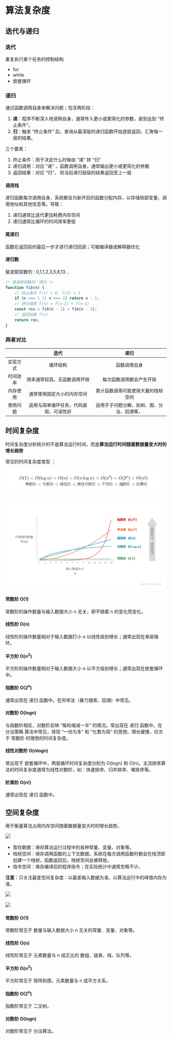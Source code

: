 # 算法复杂度



##  迭代与递归

### 迭代

重复执行某个任务的控制结构

- for
- while
- 嵌套循环



### 递归

通过函数调用自身来解决问题；包含两阶段：

1. **递**：程序不断深入地调用自身，通常传入更小或更简化的参数，直到达到 ”终止条件“。
2. **归**：触发 “终止条件” 后，查询从最深层的递归函数开始逐层返回，汇聚每一层的结果。

三个要素：

1. 终止条件：用于决定什么时候由 “递” 转 “归”
2. 递归调用：对应 ”递“ ，函数调用自身，通常输出更小或更简化的参数
3. 返回结果：对应 “归”， 将当前递归层级的结果返回至上一层

#### 调用栈

 递归函数每次调用自身，系统都会为新开启的函数分配内存，以存储局部变量、调用地址和其他信息等。导致： 

1. 递归通常比迭代更加耗费内存空间
2. 递归通常比循环的时间效率更低

#### 尾递归

函数在返回前的最后一步才进行递归回调；可被编译器或解释器优化

#### 递归数

 斐波那契数列 : 0,1,1,2,3,5,8,13...

```js
/* 斐波那契数列：递归 */
function fib(n) {
    // 终止条件 f(1) = 0, f(2) = 1
    if (n === 1 || n === 2) return n - 1;
    // 递归调用 f(n) = f(n-1) + f(n-2)
    const res = fib(n - 1) + fib(n - 2);
    // 返回结果 f(n)
    return res;
}
```



### 两者对比

|          |                  迭代                  |                    递归                    |
| :------: | :------------------------------------: | :----------------------------------------: |
| 实现方式 |                循环结构                |                函数调用自身                |
| 时间效率 |      效率通常较高，无函数调用开销      |          每次函数调用都会产生开销          |
| 内存使用 |       通常使用固定大小的内存空间       |     累计函数调用可能使用大量的栈帧空间     |
| 使用问题 | 适用与简单循环任务，代码直观、可读性好 | 适用于子问题分解，如树、图、分治、回溯等， |





## 时间复杂度

时间复杂度分析统计的不是算法运行时间，而是**算法运行时间随着数据量变大时的增长趋势**



 常见的时间复杂度类型 ：

![](.\images\常见的时间复杂度类型比较.png)

![](.\images\常见的时间复杂度类型.png)

#### 常数阶 O(1)

常数阶的操作数量与输入数据大小 n 无关，即不随着 n 的变化而变化。

#### 线性阶 O(n)

线性阶的操作数量相对于输入数据打小 n 以线性级别增长；通常出现在单层循环。

#### 平方阶 O(n<sup>2</sup>)

平方阶的操作数量相对于输入数据大小 n 以平方级别增长；通常出现在嵌套循环中。

#### 指数阶 O(2<sup>n</sup>)

通常出现在 递归 函数中。在穷举法（暴力搜索、回溯）中常见。

#### 对数阶 O(logn)

与指数阶相反，对数阶反映 “每轮缩减一半” 的情况。常出现在 递归 函数中。在 分治策略 算法中常见，体现 “一份为多“ 和 ”化繁为简“ 的思想。增长缓慢，仅次于 常数阶 的理想的时间复杂度。

#### 线性对数阶 O(nlogn)

常出现于 嵌套循环中，两层循环时间复杂度分别为 O(logn) 和 O(n)。主流排序算法的时间复杂度通常为线性对数阶，如：快速排序、归并排序、堆排序等。

#### 阶乘阶 O(n!)

通常出现在 递归 函数中。





## 空间复杂度

用于衡量算法占用内存空间随着数据量变大时的增长趋势。

![](E:\personalData\知识总结\算法\images\算法使用的相关空间.png)

- 暂存数据：保存算法运行过程中的各种常量、变量、对象等。
- 栈帧空间：保存调用函数的上下文数据。系统在每次调用函数时都会在栈顶部创建一个栈帧，函数返回后，栈帧空间会被释放。
- 指令空间：保存编译后的程序指令；在实际统计中通常忽略不计。

**注意**：只关注最差空间复杂度：以最差输入数据为准、以算法运行中的峰值内存为准。

![](E:\personalData\知识总结\算法\images\常见的空间复杂度类型比较.png)

![](E:\personalData\知识总结\算法\images\常见的空间复杂度类型.png)

#### 常数阶 O(1)

常数阶常见于 数量与输入数据大小 n 无关的常量、变量、对象等。

#### 线性阶 O(n)

线性阶常见于 元素数量与 n 成正比的 数组、链表、栈、队列等。

#### 平方阶 O(n<sup>2</sup>)

平方阶常见于 矩阵和图，元素数量与 n 成平方关系。

#### 指数阶 O(2<sup>n</sup>)

指数阶常见于 二叉树。

#### 对数阶 O(logn)

对数阶常见于 分治算法。























